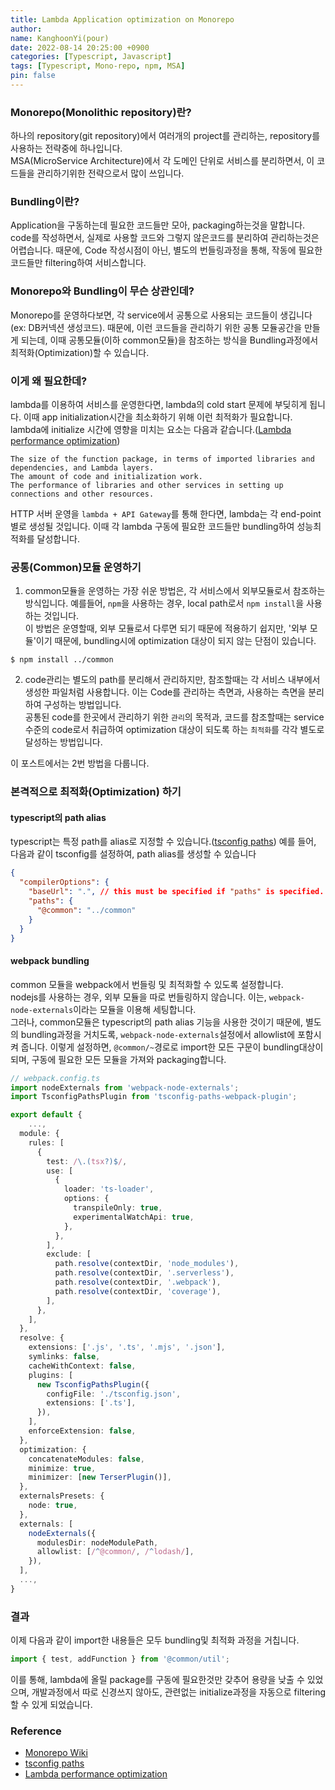 ```yaml
---
title: Lambda Application optimization on Monorepo
author:
name: KanghoonYi(pour)
date: 2022-08-14 20:25:00 +0900
categories: [Typescript, Javascript]
tags: [Typescript, Mono-repo, npm, MSA]
pin: false
---
```


### Monorepo(Monolithic repository)란?
하나의 repository(git repository)에서 여러개의 project를 관리하는, repository를 사용하는 전략중에 하나입니다.  
MSA(MicroService Architecture)에서 각 도메인 단위로 서비스를 분리하면서, 이 코드들을 관리하기위한 전략으로서 많이 쓰입니다.

### Bundling이란?
Application을 구동하는데 필요한 코드들만 모아, packaging하는것을 말합니다.  
code를 작성하면서, 실제로 사용할 코드와 그렇지 않은코드를 분리하여 관리하는것은 어렵습니다. 때문에, Code 작성시점이 아닌, 별도의 번들링과정을 통해, 작동에 필요한 코드들만 filtering하여 서비스합니다.


### Monorepo와 Bundling이 무슨 상관인데?
Monorepo를 운영하다보면, 각 service에서 공통으로 사용되는 코드들이 생깁니다(ex: DB커넥션 생성코드). 때문에, 이런 코드들을 관리하기 위한 공통 모듈공간을 만들게 되는데,
이때 공통모듈(이하 common모듈)을 참조하는 방식을 Bundling과정에서 최적화(Optimization)할 수 있습니다.  

### 이게 왜 필요한데?
lambda를 이용하여 서비스를 운영한다면, lambda의 cold start 문제에 부딪히게 됩니다. 이때 app initialization시간을 최소화하기 위해 이런 최적화가 필요합니다.
lambda에 initialize 시간에 영향을 미치는 요소는 다음과 같습니다.([Lambda performance optimization](https://aws.amazon.com/ko/blogs/compute/operating-lambda-performance-optimization-part-2/))
```text
The size of the function package, in terms of imported libraries and dependencies, and Lambda layers.
The amount of code and initialization work.
The performance of libraries and other services in setting up connections and other resources.
```

HTTP 서버 운영을 `lambda + API Gateway`를 통해 한다면, lambda는 각 end-point별로 생성될 것입니다. 이때 각 lambda 구동에 필요한 코드들만 bundling하여 성능최적화를 달성합니다.

### 공통(Common)모듈 운영하기
1. common모듈을 운영하는 가장 쉬운 방법은, 각 서비스에서 외부모듈로서 참조하는 방식입니다. 예를들어, `npm`을 사용하는 경우, local path로서 `npm install`을 사용하는 것입니다.  
   이 방법은 운영할때, 외부 모듈로서 다루면 되기 때문에 적용하기 쉽지만, '외부 모듈'이기 때문에, bundling시에 optimization 대상이 되지 않는 단점이 있습니다.
```text
$ npm install ../common
```

2. code관리는 별도의 path를 분리해서 관리하지만, 참조할때는 각 서비스 내부에서 생성한 파일처럼 사용합니다.
이는 Code를 관리하는 측면과, 사용하는 측면을 분리하여 구성하는 방법입니다.  
공통된 code를 한곳에서 관리하기 위한 `관리`의 목적과, 코드를 참조할때는 service수준의 code로서 취급하여 optimization 대상이 되도록 하는 `최적화`를 각각 별도로 달성하는 방법입니다.  


이 포스트에서는 2번 방법을 다룹니다.

### 본격적으로 최적화(Optimization) 하기
#### typescript의 path alias
typescript는 특정 path를 alias로 지정할 수 있습니다.([tsconfig paths](https://www.typescriptlang.org/tsconfig#paths))
예를 들어, 다음과 같이 tsconfig를 설정하여, path alias를 생성할 수 있습니다
```json
{
  "compilerOptions": {
    "baseUrl": ".", // this must be specified if "paths" is specified.
    "paths": {
      "@common": "../common"
    }
  }
}
```

#### webpack bundling
common 모듈을 webpack에서 번들링 및 최적화할 수 있도록 설정합니다.  
nodejs를 사용하는 경우, 외부 모듈을 따로 번들링하지 않습니다. 이는, `webpack-node-externals`이라는 모듈을 이용해 세팅합니다.  
그러나, common모듈은 typescript의 path alias 기능을 사용한 것이기 때문에, 별도의 bundling과정을 거치도록, `webpack-node-externals`설정에서 allowlist에 포함시켜 줍니다.
이렇게 설정하면, `@common/~`경로로 import한 모든 구문이 bundling대상이 되며, 구동에 필요한 모든 모듈을 가져와 packaging합니다.
```typescript
// webpack.config.ts
import nodeExternals from 'webpack-node-externals';
import TsconfigPathsPlugin from 'tsconfig-paths-webpack-plugin';

export default {
	...,
  module: {
    rules: [
      {
        test: /\.(tsx?)$/,
        use: [
          {
            loader: 'ts-loader',
            options: {
              transpileOnly: true,
              experimentalWatchApi: true,
            },
          },
        ],
        exclude: [
          path.resolve(contextDir, 'node_modules'),
          path.resolve(contextDir, '.serverless'),
          path.resolve(contextDir, '.webpack'),
          path.resolve(contextDir, 'coverage'),
        ],
      },
    ],
  },
  resolve: {
    extensions: ['.js', '.ts', '.mjs', '.json'],
    symlinks: false,
    cacheWithContext: false,
    plugins: [
      new TsconfigPathsPlugin({
        configFile: './tsconfig.json',
        extensions: ['.ts'],
      }),
    ],
    enforceExtension: false,
  },
  optimization: {
    concatenateModules: false,
    minimize: true,
    minimizer: [new TerserPlugin()],
  },
  externalsPresets: {
    node: true,
  },
  externals: [
    nodeExternals({
      modulesDir: nodeModulePath,
      allowlist: [/^@common/, /^lodash/],
    }),
  ],
  ...,
}
```

### 결과
이제 다음과 같이 import한 내용들은 모두 bundling및 최적화 과정을 거칩니다.
```typescript
import { test, addFunction } from '@common/util'; 
```

이를 통해, lambda에 올릴 package를 구동에 필요한것만 갖추어 용량을 낮출 수 있었으며, 개발과정에서 따로 신경쓰지 않아도, 관련없는 initialize과정을 자동으로 filtering할 수 있게 되었습니다.


### Reference
- [Monorepo Wiki](https://en.wikipedia.org/wiki/Monorepo)  
- [tsconfig paths](https://www.typescriptlang.org/tsconfig#paths)  
- [Lambda performance optimization](https://aws.amazon.com/ko/blogs/compute/operating-lambda-performance-optimization-part-2/)

